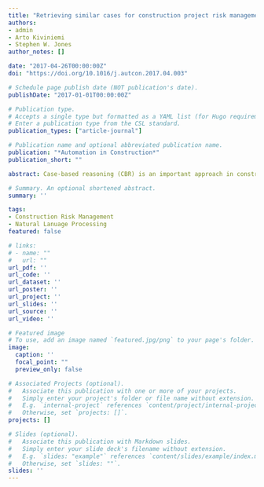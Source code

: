```yaml
---
title: "Retrieving similar cases for construction project risk management using natural language processing techniques"
authors:
- admin
- Arto Kiviniemi
- Stephen W. Jones
author_notes: []

date: "2017-04-26T00:00:00Z"
doi: "https://doi.org/10.1016/j.autcon.2017.04.003"

# Schedule page publish date (NOT publication's date).
publishDate: "2017-01-01T00:00:00Z"

# Publication type.
# Accepts a single type but formatted as a YAML list (for Hugo requirements).
# Enter a publication type from the CSL standard.
publication_types: ["article-journal"]

# Publication name and optional abbreviated publication name.
publication: "*Automation in Construction*"
publication_short: ""

abstract: Case-based reasoning (CBR) is an important approach in construction project risk management. It emphasises that previous knowledge and experience of accidents and risks are highly valuable and could contribute to avoiding similar risks in new situations. In the CBR cycle, retrieving useful information is the first and the most important step. To facilitate the CBR for practical use, some researchers and organisations have established construction accident databases and their size is growing. However, as those documents are written in everyday language using different ways of expression, how information in similar cases is retrieved quickly and accurately from the database is still a huge challenge. In order to improve the efficiency and performance of risk case retrieval, this paper proposes an approach of combining the use of two Natural Language Processing (NLP) techniques, i.e. Vector Space Model (VSM) and semantic query expansion, and outlines a framework for this Risk Case Retrieval System. A prototype system is developed using the Python programming language to support the implementation of the proposed method. Preliminary test results show that the proposed system is capable of retrieving similar cases automatically and returning, for example, the top 10 similar cases.

# Summary. An optional shortened abstract.
summary: ''

tags:
- Construction Risk Management
- Natural Lanuage Processing
featured: false

# links:
# - name: ""
#   url: ""
url_pdf: ''
url_code: ''
url_dataset: ''
url_poster: ''
url_project: ''
url_slides: ''
url_source: ''
url_video: ''

# Featured image
# To use, add an image named `featured.jpg/png` to your page's folder. 
image:
  caption: ''
  focal_point: ""
  preview_only: false

# Associated Projects (optional).
#   Associate this publication with one or more of your projects.
#   Simply enter your project's folder or file name without extension.
#   E.g. `internal-project` references `content/project/internal-project/index.md`.
#   Otherwise, set `projects: []`.
projects: []

# Slides (optional).
#   Associate this publication with Markdown slides.
#   Simply enter your slide deck's filename without extension.
#   E.g. `slides: "example"` references `content/slides/example/index.md`.
#   Otherwise, set `slides: ""`.
slides: ''
---
```


